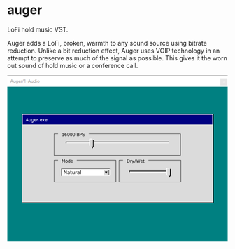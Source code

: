 # auger
LoFi hold music VST.

Auger adds a LoFi, broken, warmth to any sound source using bitrate reduction. Unlike a bit reduction effect, Auger
uses VOIP technology in an attempt to preserve as much of the signal as possible. This gives it the worn out sound of
hold music or a conference call.

![Screenshot of Auger](./docs/screenshot.png)